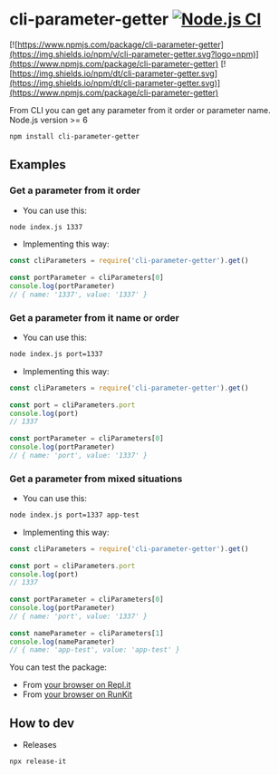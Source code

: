 # cli-parameter-getter [![Node.js CI](https://github.com/jotafeldmann/cli-parameter-getter/actions/workflows/node.js.yml/badge.svg)](https://github.com/jotafeldmann/cli-parameter-getter/actions/workflows/node.js.yml)

[![https://www.npmjs.com/package/cli-parameter-getter](https://img.shields.io/npm/v/cli-parameter-getter.svg?logo=npm)](https://www.npmjs.com/package/cli-parameter-getter)
[![https://img.shields.io/npm/dt/cli-parameter-getter.svg](https://img.shields.io/npm/dt/cli-parameter-getter.svg)](https://www.npmjs.com/package/cli-parameter-getter)

From CLI you can get any parameter from it order or parameter name. Node.js version >= 6

```bash
npm install cli-parameter-getter
```

## Examples

### Get a parameter from it order

- You can use this:

```bash
node index.js 1337
```

- Implementing this way:

```javascript
const cliParameters = require('cli-parameter-getter').get()
 
const portParameter = cliParameters[0]
console.log(portParameter)
// { name: '1337', value: '1337' } 
```

### Get a parameter from it name or order

- You can use this:

```bash
node index.js port=1337
```

- Implementing this way:

```javascript
const cliParameters = require('cli-parameter-getter').get()
 
const port = cliParameters.port
console.log(port)
// 1337 
 
const portParameter = cliParameters[0]
console.log(portParameter)
// { name: 'port', value: '1337' }
```


### Get a parameter from mixed situations

- You can use this:

```bash
node index.js port=1337 app-test
```

- Implementing this way:

```javascript
const cliParameters = require('cli-parameter-getter').get()
 
const port = cliParameters.port
console.log(port)
// 1337 
 
const portParameter = cliParameters[0]
console.log(portParameter)
// { name: 'port', value: '1337' } 
 
const nameParameter = cliParameters[1]
console.log(nameParameter)
// { name: 'app-test', value: 'app-test' }
```

You can test the package:

- From [your browser on Repl.it](https://repl.it/@jotafeldmann/cli-parameter-getter)
- From [your browser on RunKit](https://runkit.com/jotafeldmann/cli-parameter-getter-example)

## How to dev

- Releases
```
npx release-it
```
